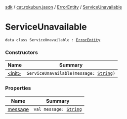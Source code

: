 [sdk](../../../index.md) / [cat.rokubun.jason](../../index.md) / [ErrorEntity](../index.md) / [ServiceUnavailable](./index.md)

# ServiceUnavailable

`data class ServiceUnavailable : `[`ErrorEntity`](../index.md)

### Constructors

| Name | Summary |
|---|---|
| [&lt;init&gt;](-init-.md) | `ServiceUnavailable(message: `[`String`](https://kotlinlang.org/api/latest/jvm/stdlib/kotlin/-string/index.html)`)` |

### Properties

| Name | Summary |
|---|---|
| [message](message.md) | `val message: `[`String`](https://kotlinlang.org/api/latest/jvm/stdlib/kotlin/-string/index.html) |
